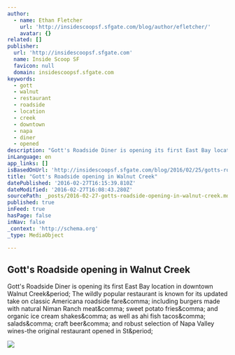 ```yaml
---
author:
  - name: Ethan Fletcher
    url: 'http://insidescoopsf.sfgate.com/blog/author/efletcher/'
    avatar: {}
related: []
publisher:
  url: 'http://insidescoopsf.sfgate.com'
  name: Inside Scoop SF
  favicon: null
  domain: insidescoopsf.sfgate.com
keywords:
  - gott
  - walnut
  - restaurant
  - roadside
  - location
  - creek
  - downtown
  - napa
  - diner
  - opened
description: "Gott's Roadside Diner is opening its first East Bay location in downtown Walnut Creek. The wildly popular restaurant is known for its updated take on classic Americana roadside fare, including burgers made with natural Niman Ranch meat, sweet potato fries, and organic ice cream shakes, as well as ahi fish tacos, salads, craft beer, and robust selection of Napa Valley wines-the original restaurant opened in St."
inLanguage: en
app_links: []
isBasedOnUrl: 'http://insidescoopsf.sfgate.com/blog/2016/02/25/gotts-roadside-opening-in-walnut-creek/'
title: "Gott's Roadside opening in Walnut Creek"
datePublished: '2016-02-27T16:15:39.810Z'
dateModified: '2016-02-27T16:08:43.280Z'
sourcePath: _posts/2016-02-27-gotts-roadside-opening-in-walnut-creek.md
published: true
inFeed: true
hasPage: false
inNav: false
_context: 'http://schema.org'
_type: MediaObject

---
```

<article style=""><h1>Gott's Roadside opening in Walnut Creek</h1><p>Gott's Roadside Diner is opening its first East Bay location in downtown Walnut Creek&amp;period; The wildly popular restaurant is known for its updated take on classic Americana roadside fare&amp;comma; including burgers made with natural Niman Ranch meat&amp;comma; sweet potato fries&amp;comma; and organic ice cream shakes&amp;comma; as well as ahi fish tacos&amp;comma; salads&amp;comma; craft beer&amp;comma; and robust selection of Napa Valley wines-the original restaurant opened in St&amp;period;</p><img src="http://insidescoopsf.sfgate.com/files/2011/12/gotts.jpg" /></article>